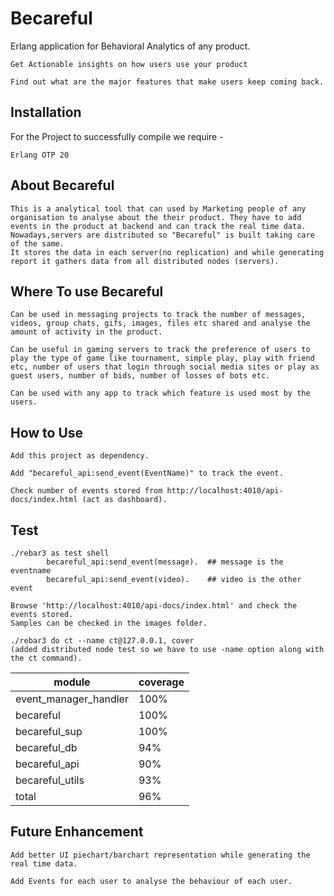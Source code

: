 # Becareful

Erlang application for Behavioral Analytics of any product.

	Get Actionable insights on how users use your product

	Find out what are the major features that make users keep coming back.

Installation
------------
For the Project to successfully compile we require -

	Erlang OTP 20

About Becareful
---------------

	This is a analytical tool that can used by Marketing people of any organisation to analyse about the their product. They have to add events in the product at backend and can track the real time data.
	Nowadays,servers are distributed so "Becareful"	is built taking care of the same.
	It stores the data in each server(no replication) and while generating report it gathers data from all distributed nodes (servers).

Where To use Becareful
----------------------

	Can be used in messaging projects to track the number of messages, videos, group chats, gifs, images, files etc shared and analyse the amount of activity in the product.

	Can be useful in gaming servers to track the preference of users to play the type of game like tournament, simple play, play with friend etc, number of users that login through social media sites or play as guest users, number of bids, number of losses of bots etc.

	Can be used with any app to track which feature is used most by the users.

How to Use
----------

	Add this project as dependency.

	Add "becareful_api:send_event(EventName)" to track the event.

	Check number of events stored from http://localhost:4010/api-docs/index.html (act as dashboard).

Test
----

	./rebar3 as test shell
			becareful_api:send_event(message).  ## message is the eventname
			becareful_api:send_event(video).    ## video is the other event

	Browse 'http://localhost:4010/api-docs/index.html' and check the events stored.
	Samples can be checked in the images folder.		

	./rebar3 do ct --name ct@127.0.0.1, cover  
	(added distributed node test so we have to use -name option along with the ct command).

  |                 module  |  coverage  |
  |-------------------------|------------|
  |  event_manager_handler  |      100%  |
  |              becareful  |      100%  |
  |          becareful_sup  |      100%  |
  |           becareful_db  |       94%  |
  |          becareful_api  |       90%  |
  |        becareful_utils  |       93%  |
  |                  total  |       96%  |

Future Enhancement
------------------

	Add better UI piechart/barchart representation while generating the real time data.	
	
	Add Events for each user to analyse the behaviour of each user.
